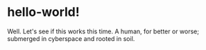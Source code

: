 # hello-world!

Well. Let's see if this works this time.
A human, for better or worse; submerged in cyberspace and rooted in soil.
